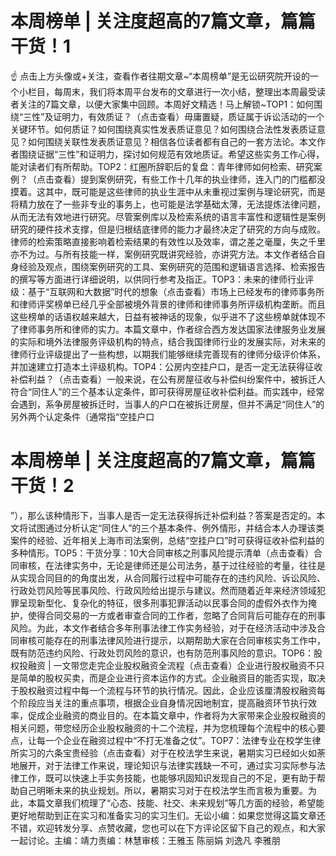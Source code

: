 # 本周榜单 | 关注度超高的7篇文章，篇篇干货！1

☝ 点击上方头像或+关注，查看作者往期文章~“本周榜单”是无讼研究院开设的一个小栏目，每周末，我们将本周平台发布的文章进行一次小结，整理出本周最受读者关注的7篇文章，以便大家集中回顾。本周好文精选！马上解锁~TOP1：如何围绕“三性”及证明力，有效质证？（点击查看）毋庸置疑，质证属于诉讼活动的一个关键环节。如何质证？如何围绕真实性发表质证意见？如何围绕合法性发表质证意见？如何围绕关联性发表质证意见？相信各位读者都有自己的一套方法论。本文作者围绕证据“三性”和证明力，探讨如何规范有效地质证。希望这些实务工作心得，能对读者们有所帮助。TOP2：红圈所辞职后的复盘：青年律师如何检索、研究案例？（点击查看）提到案例研究，有些工作十几年的执业律师，连入门的门槛都没摸着。这其中，既可能是这些律师的执业生涯中从未重视过案例与理论研究，而是将精力放在了一些非专业的事务上，也可能是法学基础太薄，无法提炼法律问题，从而无法有效地进行研究。尽管案例库以及检索系统的语言丰富性和逻辑性是案例研究的硬件技术支撑，但是归根结底律师的能力才最终决定了研究的方向与成败。律师的检索策略直接影响着检索结果的有效性以及效率，谓之差之毫厘，失之千里亦不为过。与所有技能一样，案例研究既讲究经验，亦讲究方法。本文作者结合自身经验及观点，围绕案例研究的工具、案例研究的范围和逻辑语言选择、检索报告的撰写等方面进行详细说明，以供同行参考及指正。TOP3：未来的律师行业评级：基于“互联网和大数据”时代的想象（点击查看）市场上已经发布的律师事务所和律师评奖榜单已经几乎全部被境外背景的律师和律师事务所评级机构垄断。而且这些榜单的话语权越来越大，日益有被神话的现象，似乎进不了这些榜单就体现不了律师事务所和律师的实力。本篇文章中，作者综合西方发达国家法律服务业发展的实际和境外法律服务评级机构的特点，结合我国律师行业的发展实际，对未来的律师行业评级提出了一些构想，以期我们能够继续完善现有的律师分级评价体系，并加速建立打造本土评级机构。TOP4：公房内空挂户口，是否一定无法获得征收补偿利益？（点击查看）一般来说，在公有房屋征收与补偿纠纷案件中，被拆迁人符合“同住人”的三个基本认定条件，即可获得房屋征收补偿利益。而实践中，经常会遇到，系争房屋被拆迁时，当事人的户口在被拆迁房屋，但并不满足“同住人”的另外两个认定条件（通常指“空挂户口

# 本周榜单 | 关注度超高的7篇文章，篇篇干货！2

”），那么该种情形下，当事人是否一定无法获得拆迁补偿利益？答案是否定的。本文将试图通过分析认定“同住人”的三个基本条件、例外情形，并结合本人办理该类案件的经验、近年相关上海市司法案例，总结“空挂户口”时可获得征收补偿利益的多种情形。TOP5：干货分享：10大合同审核之刑事风险提示清单（点击查看）合同审核，在法律实务中，无论是律师还是公司法务，基于过往经验的考量，往往是从实现合同目的的角度出发，从合同履行过程中可能存在的违约风险、诉讼风险、行政处罚风险等民事风险、行政风险给出提示与建议。然而随着近年来经济领域犯罪呈现新型化、复杂化的特征，很多刑事犯罪活动以民事合同的虚假外衣作为掩护，使得合同交易的一方或者审查合同的工作者，忽略了合同背后可能存在的刑事风险。为此，本文作者结合多年刑事法律工作实务经验，对于在经济活动中涉及合同审核可能存在的刑事法律风险进行提示，以期帮助大家在合同审核实务工作中，既有防范违约风险、行政处罚风险的意识，也有防范刑事风险的意识。TOP6：股权投融资 | 一文带您走完企业股权融资全流程（点击查看）企业进行股权融资不只是简单的股权买卖，而是企业进行资本运作的方式。企业融资目的能否实现，取决于股权融资过程中每一个流程与环节的执行情况。因此，企业应该厘清股权融资每个阶段应当关注的重点事项，根据企业自身情况因地制宜，提高融资环节执行效率，促成企业融资的商业目的。在本篇文章中，作者将为大家带来企业股权融资的相关问题，带您经历企业股权融资的十二个流程，并为您梳理每个流程中的核心要点，让每一个企业在融资过程中“不打无准备之仗”。TOP7：法律专业在校学生律所实习的六条宝贵经验（点击查看）对于在校法学生来说，暑期实习已经如火如荼地展开，对于法律工作来说，理论知识与法律实践缺一不可，通过实习实际参与法律工作，既可以快速上手实务技能，也能够巩固知识发现自己的不足，更有助于帮助自己明晰未来的执业规划。所以，暑期实习对于在校法学生而言极为重要。为此，本篇文章我们梳理了“心态、技能、社交、未来规划”等几方面的经验，希望能更好地帮助到正在实习和准备实习的实习生们。无讼小编：如果您觉得这篇文章还不错，欢迎转发分享、点赞收藏，您也可以在下方评论区留下自己的观点，和大家一起讨论。主编：靖力责编：林慧审核：王雅玉 陈丽娟 刘逸凡 李雅朋

